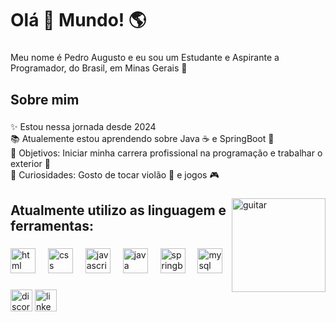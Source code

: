 <h1 align="left">Olá 👋 Mundo! 🌎</h1>

###

<p align="left">Meu nome é Pedro Augusto e eu sou um Estudante e Aspirante a Programador, do Brasil, em Minas Gerais 🧀</p>

###

<h2 align="left">Sobre mim</h2>

###

<p align="left">✨ Estou nessa jornada desde 2024<br>📚 Atualemente estou aprendendo sobre Java ☕ e SpringBoot 🍃<br>🎯 Objetivos: Iniciar minha carrera profissional na programação e trabalhar o exterior 🧭<br>🤔 Curiosidades: Gosto de tocar violão 🎸 e jogos 🎮</p>

###

<img align="right" src="https://media1.giphy.com/media/v1.Y2lkPTc5MGI3NjExNW50eDl6Y2tuMGE5c2FnMWVqdjk3ZGdobmlxbGxtZ2drNmsya20yOCZlcD12MV9pbnRlcm5hbF9naWZfYnlfaWQmY3Q9Zw/fLVa4H1RvpYwjt9fnW/giphy.gif" height="150" alt="guitar"/>

###

<h2 align="left">Atualmente utilizo as linguagem e ferramentas:</h2>

###

<div align="left">
  <img src="https://cdn.jsdelivr.net/gh/devicons/devicon@latest/icons/html5/html5-original.svg" height="40" alt="html logo"/>
  <img width="12" />
  <img src="https://cdn.jsdelivr.net/gh/devicons/devicon@latest/icons/css3/css3-original.svg" height="40" alt="css logo"/>
  <img width="12" />
  <img src="https://cdn.jsdelivr.net/gh/devicons/devicon/icons/javascript/javascript-original.svg" height="40" alt="javascript logo"  />
  <img width="12" />
  <img src="https://cdn.jsdelivr.net/gh/devicons/devicon@latest/icons/java/java-original.svg" height="40" alt="java logo"/>
  <img width="12" />
  <img src="https://cdn.jsdelivr.net/gh/devicons/devicon@latest/icons/spring/spring-original-wordmark.svg" height="40" alt="springboot logo"/>
  <img width="12" />
  <img src="https://cdn.jsdelivr.net/gh/devicons/devicon@latest/icons/mysql/mysql-original.svg" height="40" alt="mysql logo"/>
  <img width="12" />
  
</div>

###

<div align="left">
  <img src="https://img.shields.io/static/v1?message=Discord&logo=discord&label=&color=7289DA&logoColor=white&labelColor=&style=for-the-badge" height="35" alt="discord logo"  />
  <img src="https://img.shields.io/static/v1?message=LinkedIn&logo=linkedin&label=&color=0077B5&logoColor=white&labelColor=&style=for-the-badge" height="35" alt="linkedin logo"  />
</div>
